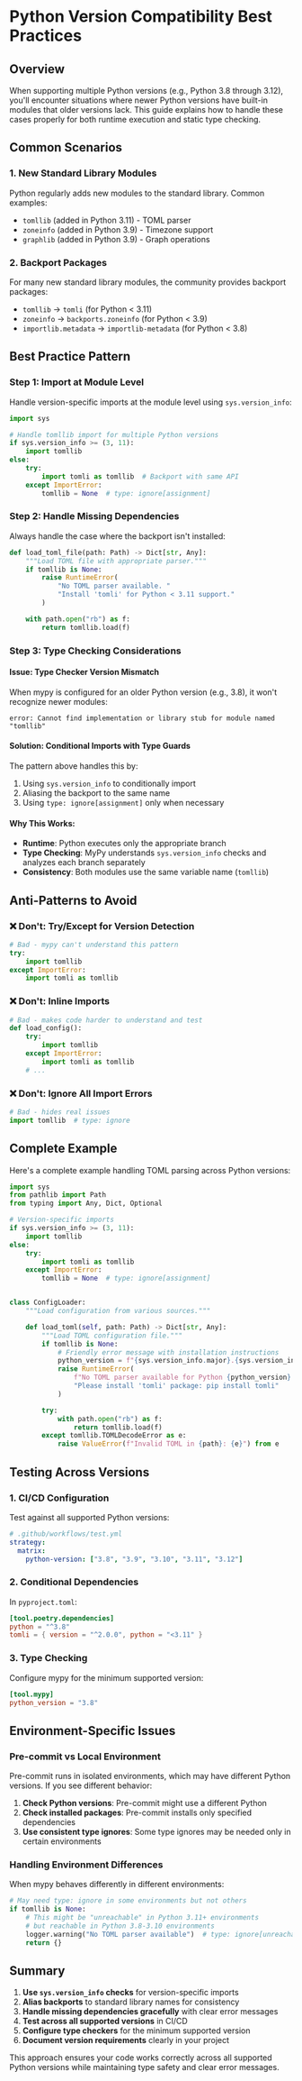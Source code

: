 # Python Version Compatibility Best Practices

## Overview

When supporting multiple Python versions (e.g., Python 3.8 through 3.12), you'll encounter situations where newer Python versions have built-in modules that older versions lack. This guide explains how to handle these cases properly for both runtime execution and static type checking.

## Common Scenarios

### 1. New Standard Library Modules

Python regularly adds new modules to the standard library. Common examples:
- `tomllib` (added in Python 3.11) - TOML parser
- `zoneinfo` (added in Python 3.9) - Timezone support
- `graphlib` (added in Python 3.9) - Graph operations

### 2. Backport Packages

For many new standard library modules, the community provides backport packages:
- `tomllib` → `tomli` (for Python < 3.11)
- `zoneinfo` → `backports.zoneinfo` (for Python < 3.9)
- `importlib.metadata` → `importlib-metadata` (for Python < 3.8)

## Best Practice Pattern

### Step 1: Import at Module Level

Handle version-specific imports at the module level using `sys.version_info`:

```python
import sys

# Handle tomllib import for multiple Python versions
if sys.version_info >= (3, 11):
    import tomllib
else:
    try:
        import tomli as tomllib  # Backport with same API
    except ImportError:
        tomllib = None  # type: ignore[assignment]
```

### Step 2: Handle Missing Dependencies

Always handle the case where the backport isn't installed:

```python
def load_toml_file(path: Path) -> Dict[str, Any]:
    """Load TOML file with appropriate parser."""
    if tomllib is None:
        raise RuntimeError(
            "No TOML parser available. "
            "Install 'tomli' for Python < 3.11 support."
        )

    with path.open("rb") as f:
        return tomllib.load(f)
```

### Step 3: Type Checking Considerations

#### Issue: Type Checker Version Mismatch

When mypy is configured for an older Python version (e.g., 3.8), it won't recognize newer modules:
```
error: Cannot find implementation or library stub for module named "tomllib"
```

#### Solution: Conditional Imports with Type Guards

The pattern above handles this by:
1. Using `sys.version_info` to conditionally import
2. Aliasing the backport to the same name
3. Using `type: ignore[assignment]` only when necessary

#### Why This Works:
- **Runtime**: Python executes only the appropriate branch
- **Type Checking**: MyPy understands `sys.version_info` checks and analyzes each branch separately
- **Consistency**: Both modules use the same variable name (`tomllib`)

## Anti-Patterns to Avoid

### ❌ Don't: Try/Except for Version Detection
```python
# Bad - mypy can't understand this pattern
try:
    import tomllib
except ImportError:
    import tomli as tomllib
```

### ❌ Don't: Inline Imports
```python
# Bad - makes code harder to understand and test
def load_config():
    try:
        import tomllib
    except ImportError:
        import tomli as tomllib
    # ...
```

### ❌ Don't: Ignore All Import Errors
```python
# Bad - hides real issues
import tomllib  # type: ignore
```

## Complete Example

Here's a complete example handling TOML parsing across Python versions:

```python
import sys
from pathlib import Path
from typing import Any, Dict, Optional

# Version-specific imports
if sys.version_info >= (3, 11):
    import tomllib
else:
    try:
        import tomli as tomllib
    except ImportError:
        tomllib = None  # type: ignore[assignment]


class ConfigLoader:
    """Load configuration from various sources."""

    def load_toml(self, path: Path) -> Dict[str, Any]:
        """Load TOML configuration file."""
        if tomllib is None:
            # Friendly error message with installation instructions
            python_version = f"{sys.version_info.major}.{sys.version_info.minor}"
            raise RuntimeError(
                f"No TOML parser available for Python {python_version}. "
                "Please install 'tomli' package: pip install tomli"
            )

        try:
            with path.open("rb") as f:
                return tomllib.load(f)
        except tomllib.TOMLDecodeError as e:
            raise ValueError(f"Invalid TOML in {path}: {e}") from e
```

## Testing Across Versions

### 1. CI/CD Configuration

Test against all supported Python versions:

```yaml
# .github/workflows/test.yml
strategy:
  matrix:
    python-version: ["3.8", "3.9", "3.10", "3.11", "3.12"]
```

### 2. Conditional Dependencies

In `pyproject.toml`:

```toml
[tool.poetry.dependencies]
python = "^3.8"
tomli = { version = "^2.0.0", python = "<3.11" }
```

### 3. Type Checking

Configure mypy for the minimum supported version:

```toml
[tool.mypy]
python_version = "3.8"
```

## Environment-Specific Issues

### Pre-commit vs Local Environment

Pre-commit runs in isolated environments, which may have different Python versions. If you see different behavior:

1. **Check Python versions**: Pre-commit might use a different Python
2. **Check installed packages**: Pre-commit installs only specified dependencies
3. **Use consistent type ignores**: Some type ignores may be needed only in certain environments

### Handling Environment Differences

When mypy behaves differently in different environments:

```python
# May need type: ignore in some environments but not others
if tomllib is None:
    # This might be "unreachable" in Python 3.11+ environments
    # but reachable in Python 3.8-3.10 environments
    logger.warning("No TOML parser available")  # type: ignore[unreachable]
    return {}
```

## Summary

1. **Use `sys.version_info` checks** for version-specific imports
2. **Alias backports** to standard library names for consistency
3. **Handle missing dependencies gracefully** with clear error messages
4. **Test across all supported versions** in CI/CD
5. **Configure type checkers** for the minimum supported version
6. **Document version requirements** clearly in your project

This approach ensures your code works correctly across all supported Python versions while maintaining type safety and clear error messages.
